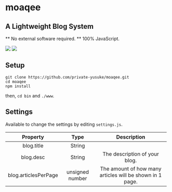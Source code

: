 # moaqee

## A Lightweight Blog System

** No external software required. ** 100% JavaScript.

<img src="https://i.imgur.com/mMxIxE3.png">
<img src="https://i.imgur.com/oyLauNb.png">

## Setup

```
git clone https://github.com/private-yusuke/moaqee.git
cd moaqee
npm install
```
then, `cd bin` and `./www`.

## Settings

Available to change the settings by editing `settings.js`.

| Property | Type | Description |
|:--------:|:----:|:-----------:|
| blog.title | String | |
| blog.desc | String | The description of your blog. |
| blog.articlesPerPage | unsigned number | The amount of how many articles will be shown in 1 page. |